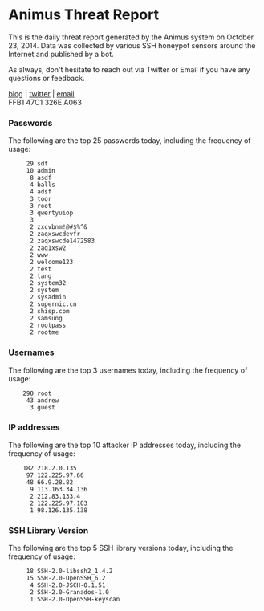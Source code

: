 # Animus Threat Report

This is the daily threat report generated by the Animus system on October 23, 2014. Data was collected by various SSH honeypot sensors around the Internet and published by a bot.  

As always, don't hesitate to reach out via Twitter or Email if you have any questions or feedback.  

[blog](http://morris.guru) | [twitter](https://twitter.com/andrew___morris) | [email](mailto:andrew@morris.guru)  
FFB1 47C1 326E A063  
### Passwords
The following are the top 25 passwords today, including the frequency of usage:
```
     29 sdf
     10 admin
      8 asdf
      4 balls
      4 adsf
      3 toor
      3 root
      3 qwertyuiop
      3 
      2 zxcvbnm!@#$%^&
      2 zaqxswcdevfr
      2 zaqxswcde1472583
      2 zaq1xsw2
      2 www
      2 welcome123
      2 test
      2 tang
      2 system32
      2 system
      2 sysadmin
      2 supernic.cn
      2 shisp.com
      2 samsung
      2 rootpass
      2 rootme
```

### Usernames
The following are the top 3 usernames today, including the frequency of usage:
```
    290 root
     43 andrew
      3 guest
```

### IP addresses
The following are the top 10 attacker IP addresses today, including the frequency of usage:
```
    182 218.2.0.135
     97 122.225.97.66
     48 66.9.28.82
      9 113.163.34.136
      2 212.83.133.4
      2 122.225.97.103
      1 98.126.135.138
```

### SSH Library Version
The following are the top 5 SSH library versions today, including the frequency of usage:
```
     18 SSH-2.0-libssh2_1.4.2
     15 SSH-2.0-OpenSSH_6.2
      4 SSH-2.0-JSCH-0.1.51
      2 SSH-2.0-Granados-1.0
      1 SSH-2.0-OpenSSH-keyscan
```
